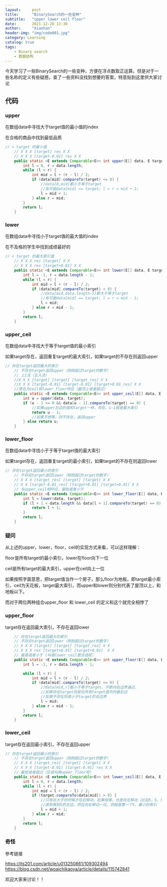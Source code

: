 ```yaml
---
layout:     post
title:      "BinarySearch的一些变种"
subtitle:   "upper lower ceil floor"
date:       2021-12-28 13:30
author:     "Xiaohan"
header-img: "img/code001.jpg"
category: Learning
catalog: true
tags:
    - Binary search
    - 数据结构
---
```


今天学习了一些BinarySearch的一些变种，方便在浮点数取正运算。但是对于一些名称的定义有些疑惑，查了一些资料没找到想要的答案，特意贴到这里供大家讨论

## 代码

### upper

在数组data中寻找大于target值的最小值的index

在合格的商品中找到最低品质

```java
// > target 的最小值
    // X X X [target] res X X
    // X X X [target-0.01] res X X
    public static <E extends Comparable<E>> int upper(E[] data, E target) {
        int l = 0, r = data.length;
        while (l < r) {
            int mid = l + (r - l) / 2;
            if (data[mid].compareTo(target) <= 0) {
                //data[0,mid]都小于等于target
                //有可能data[mid] == target; l = r = mid + 1;
                l = mid + 1;
            } else r = mid;
        }
        return l;
    }
```

### lower

在数组data中寻找小于target值的最大值的index

在不及格的学生中找到成绩最好的

```java
// < target 的最大索引值
    // X X X res [target] X X
    // X X X res [target+0.01] X X
    public static <E extends Comparable<E>> int lower(E[] data, E target) {
        int l = -1, r = data.length - 1;
        while (l < r) {
            int mid = l + (r - l) / 2;
            if (data[mid].compareTo(target) < 0) {
                //data[mid,data.length-1]都大于等于target
                //有可能data[mid] == target; l = r = mid - 1;
                l = mid;
            } else r = mid - 1;
        }
        return l;
    }
```

### upper_ceil

在数组data中寻找大于等于target值的最小索引

如果target存在，返回重复target的最大索引，如果target的不存在则返回upper

```java
// 存在target返回最大的索引
    // 不存在target返回upper（刚刚超过target的数字）
    // 上1法（五入法）
    //X X X [target] [target] [target_res] X X
    //X X X [target-0.01] [target-0.01] [target+0.01_res] X X
    //原名为ceil和lower_floor呼应（最顶上或者超过）
    public static <E extends Comparable<E>> int upper_ceil(E[] data, E target) {
        int u = upper(data, target);
        if (u - 1 >= 0 && data[u - 1].compareTo(target) == 0) {
            //如果upper左边的值和target一样，存在，u-1就是最大索引
            return u - 1;
            //如果不想等，则不存在，返回upper
        } else return u;
    }
```

### lower_floor

在数组data中寻找小于于等于target值的最大索引

如果target存在，返回重复target的最小索引，如果target的不存在则返回lower

```java
// 存在target返回最小的索引
    // 不存在target返回lower（刚刚超过target的数字）
    // X X X [target_res] [target] [target] X X
    // X X [target-0.01_res] [target+0.01] [target+0.01] X X
    // 与upper_ceil相呼应，最低或者小于
    public static <E extends Comparable<E>> int lower_floor(E[] data, E target) {
        int l = lower(data, target);
        if (l + 1 < data.length && data[l + 1].compareTo(target) == 0) {
            return l + 1;
        }
        return l;
    }
```

### 疑问

从上述的upper，lower，floor，ceil的实现方式来看，可以这样理解：

floor是所有target的最小索引，lower在floor向下一位

ceil是所有target的最大索引，upper在ceil向上一位

如果按照字面意思，把target值当作一个房子，那么floor为地板，即target最小索引，ceil为天花板，target最大索引，而upper和lower则分别代表了屋顶以上，和地板以下。

而对于两位两种组合upper_floor 和 lower_ceil 的定义和这个就完全相悖了


### upper_floor

target存在返回最大索引，不存在返回lower

```java
    // 存在target返回最大的索引
    // 不存在target返回lower（刚刚超过target的数字）
    // X X X [target] [target] [target_res] X X
    // X X X res [target+0.01] [target+0.01]  X X
    // 最高或者小于 (叫做lower_ceil更合适呢）
    public static <E extends Comparable<E>> int upper_floor(E[] data, E target) {
        int l = -1, r = data.length - 1;

        while (l < r) {
            int mid = l + (r - l) / 2;
            if (data[mid].compareTo(target) <= 0) {
                //data[mid,r]都小于等于target，不断向右边界逼近。
                //如果存在target则是在所有target值中的最右边
                //如果不存在则是小于target的右边界
                l = mid;
            } else r = mid - 1;
        }
        return l;
    }

```

### lower_ceil

target存在返回最小索引，不存在返回upper

```java
// 存在target返回最小的索引
    // 不存在target返回upper（刚刚超过target的数字）
    // X X X [target_res] [target] [target] X X
    // X X X [target-0.01] [target-0.01] res X X
    // 最低或者超过（应该叫做upeer_floor呢）
    public static <E extends Comparable<E>> int lower_ceil(E[] data, E target) {
        int l = 0, r = data.length;
        while (l < r) {
            int mid = l + (r - l) / 2;
            if (target.compareTo(data[mid]) > 0) {
                //只有在大于的时候才往右移动，如果相等，也是向左移动（比如5，5，5，5，5中查找5，无论是哪个五都会向左移动
                //直到移到5的左边，然后向右移动一位，则就是第一个5，最小的索引
                l = mid + 1;
            } else r = mid;
        }
        return l;
    }
```

### 奇怪

参考链接

https://its201.com/article/u013250861/109302494
https://blog.csdn.net/woaichikaoya/article/details/115742841

欢迎大家来讨论！！
